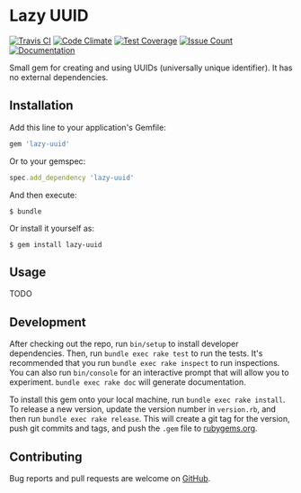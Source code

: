 Lazy UUID
=========

[![Travis CI](https://travis-ci.org/bluepixelmike/lazy-uuid.svg)](https://travis-ci.org/bluepixelmike/lazy-uuid)
[![Code Climate](https://codeclimate.com/github/bluepixelmike/lazy-uuid/badges/gpa.svg)](https://codeclimate.com/github/bluepixelmike/lazy-uuid)
[![Test Coverage](https://codeclimate.com/github/bluepixelmike/lazy-uuid/badges/coverage.svg)](https://codeclimate.com/github/bluepixelmike/lazy-uuid/coverage)
[![Issue Count](https://codeclimate.com/github/bluepixelmike/lazy-uuid/badges/issue_count.svg)](https://codeclimate.com/github/bluepixelmike/lazy-uuid)
[![Documentation](https://inch-ci.org/github/bluepixelmike/lazy-uuid.svg?branch=master)](http://www.rubydoc.info/github/bluepixelmike/lazy-uuid/master)

Small gem for creating and using UUIDs (universally unique identifier).
It has no external dependencies.

Installation
------------

Add this line to your application's Gemfile:

```ruby
gem 'lazy-uuid'
```

Or to your gemspec:

```ruby
spec.add_dependency 'lazy-uuid'
```

And then execute:

    $ bundle

Or install it yourself as:

    $ gem install lazy-uuid

Usage
-----

TODO

Development
-----------

After checking out the repo, run `bin/setup` to install developer dependencies.
Then, run `bundle exec rake test` to run the tests.
It's recommended that you run `bundle exec rake inspect` to run inspections.
You can also run `bin/console` for an interactive prompt that will allow you to experiment.
`bundle exec rake doc` will generate documentation.

To install this gem onto your local machine, run `bundle exec rake install`.
To release a new version, update the version number in `version.rb`, and then run `bundle exec rake release`.
This will create a git tag for the version, push git commits and tags, and push the `.gem` file to [rubygems.org](https://rubygems.org).

Contributing
------------

Bug reports and pull requests are welcome on [GitHub](https://github.com/bluepixelmike/lazy-uuid).
